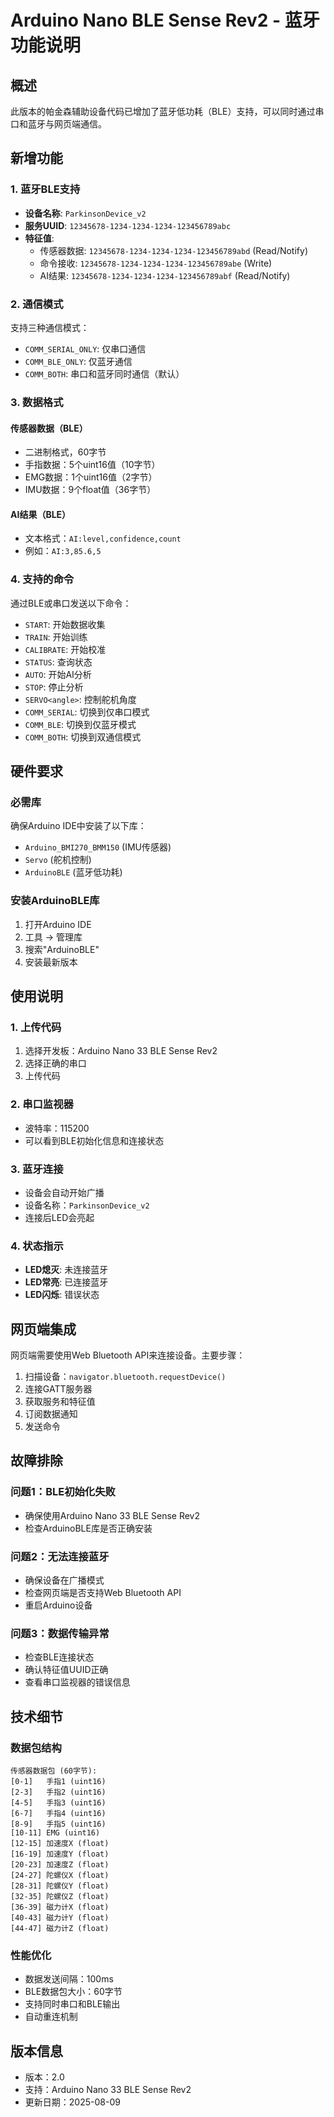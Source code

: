 # Arduino Nano BLE Sense Rev2 - 蓝牙功能说明

## 概述
此版本的帕金森辅助设备代码已增加了蓝牙低功耗（BLE）支持，可以同时通过串口和蓝牙与网页端通信。

## 新增功能

### 1. 蓝牙BLE支持
- **设备名称**: `ParkinsonDevice_v2`
- **服务UUID**: `12345678-1234-1234-1234-123456789abc`
- **特征值**:
  - 传感器数据: `12345678-1234-1234-1234-123456789abd` (Read/Notify)
  - 命令接收: `12345678-1234-1234-1234-123456789abe` (Write)
  - AI结果: `12345678-1234-1234-1234-123456789abf` (Read/Notify)

### 2. 通信模式
支持三种通信模式：
- `COMM_SERIAL_ONLY`: 仅串口通信
- `COMM_BLE_ONLY`: 仅蓝牙通信  
- `COMM_BOTH`: 串口和蓝牙同时通信（默认）

### 3. 数据格式

#### 传感器数据（BLE）
- 二进制格式，60字节
- 手指数据：5个uint16值（10字节）
- EMG数据：1个uint16值（2字节）
- IMU数据：9个float值（36字节）

#### AI结果（BLE）
- 文本格式：`AI:level,confidence,count`
- 例如：`AI:3,85.6,5`

### 4. 支持的命令
通过BLE或串口发送以下命令：
- `START`: 开始数据收集
- `TRAIN`: 开始训练
- `CALIBRATE`: 开始校准
- `STATUS`: 查询状态
- `AUTO`: 开始AI分析
- `STOP`: 停止分析
- `SERVO<angle>`: 控制舵机角度
- `COMM_SERIAL`: 切换到仅串口模式
- `COMM_BLE`: 切换到仅蓝牙模式
- `COMM_BOTH`: 切换到双通信模式

## 硬件要求

### 必需库
确保Arduino IDE中安装了以下库：
- `Arduino_BMI270_BMM150` (IMU传感器)
- `Servo` (舵机控制)
- `ArduinoBLE` (蓝牙低功耗)

### 安装ArduinoBLE库
1. 打开Arduino IDE
2. 工具 → 管理库
3. 搜索"ArduinoBLE"
4. 安装最新版本

## 使用说明

### 1. 上传代码
1. 选择开发板：Arduino Nano 33 BLE Sense Rev2
2. 选择正确的串口
3. 上传代码

### 2. 串口监视器
- 波特率：115200
- 可以看到BLE初始化信息和连接状态

### 3. 蓝牙连接
- 设备会自动开始广播
- 设备名称：`ParkinsonDevice_v2`
- 连接后LED会亮起

### 4. 状态指示
- **LED熄灭**: 未连接蓝牙
- **LED常亮**: 已连接蓝牙
- **LED闪烁**: 错误状态

## 网页端集成
网页端需要使用Web Bluetooth API来连接设备。主要步骤：

1. 扫描设备：`navigator.bluetooth.requestDevice()`
2. 连接GATT服务器
3. 获取服务和特征值
4. 订阅数据通知
5. 发送命令

## 故障排除

### 问题1：BLE初始化失败
- 确保使用Arduino Nano 33 BLE Sense Rev2
- 检查ArduinoBLE库是否正确安装

### 问题2：无法连接蓝牙
- 确保设备在广播模式
- 检查网页端是否支持Web Bluetooth API
- 重启Arduino设备

### 问题3：数据传输异常
- 检查BLE连接状态
- 确认特征值UUID正确
- 查看串口监视器的错误信息

## 技术细节

### 数据包结构
```
传感器数据包 (60字节):
[0-1]   手指1 (uint16)
[2-3]   手指2 (uint16)  
[4-5]   手指3 (uint16)
[6-7]   手指4 (uint16)
[8-9]   手指5 (uint16)
[10-11] EMG (uint16)
[12-15] 加速度X (float)
[16-19] 加速度Y (float)
[20-23] 加速度Z (float)
[24-27] 陀螺仪X (float)
[28-31] 陀螺仪Y (float)
[32-35] 陀螺仪Z (float)
[36-39] 磁力计X (float)
[40-43] 磁力计Y (float)
[44-47] 磁力计Z (float)
```

### 性能优化
- 数据发送间隔：100ms
- BLE数据包大小：60字节
- 支持同时串口和BLE输出
- 自动重连机制

## 版本信息
- 版本：2.0
- 支持：Arduino Nano 33 BLE Sense Rev2
- 更新日期：2025-08-09
